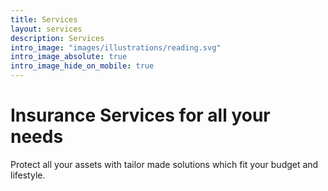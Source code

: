 ```yaml
---
title: Services
layout: services
description: Services
intro_image: "images/illustrations/reading.svg"
intro_image_absolute: true
intro_image_hide_on_mobile: true
---
```


# Insurance Services for all your needs

Protect all your assets with tailor made solutions which fit your budget and lifestyle.
